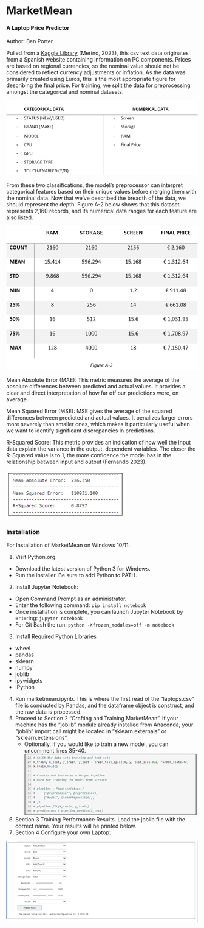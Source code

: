 # MarketMean
#### A Laptop Price Predictor
Author: Ben Porter

Pulled from a [Kaggle Library](https://www.kaggle.com/datasets/juanmerinobermejo/laptops-price-dataset) (Merino, 2023), this csv text data originates from a Spanish website containing information on PC components. Prices are based on regional currencies, so the nominal value should not be considered to reflect currency adjustments or inflation. As the data was primarily created using Euros, this is the most appropriate figure for describing the final price. For training, we split the data for preprocessing amongst the categorical and nominal datasets.

![](figure_a1.png) 

From these two classifications, the model’s preprocessor can interpret categorical features based on their unique values before merging them with the nominal data. Now that we’ve described the breadth of the data, we should represent the depth. Figure A-2 below shows that this dataset represents 2,160 records, and its numerical data ranges for each feature are also listed.

![](figure_a2.png)

Mean Absolute Error (MAE): 
This metric measures the average of the absolute differences between predicted and actual values. It provides a clear and direct interpretation of how far off our predictions were, on average.

Mean Squared Error (MSE): 
MSE gives the average of the squared differences between predicted and actual values. It penalizes larger errors more severely than smaller ones, which makes it particularly useful when we want to identify significant discrepancies in predictions.

R-Squared Score: 
This metric provides an indication of how well the input data explain the variance in the output, dependent variables. The closer the R-Squared value is to 1, the more confidence the model has in the relationship between input and output (Fernando 2023).

![](figure_d7.png)


### Installation

For Installation of MarketMean on Windows 10/11.
1. Visit Python.org.
  - Download the latest version of Python 3 for Windows.
  - Run the installer. Be sure to add Python to PATH.
2. Install Jupyter Notebook:
  - Open Command Prompt as an administrator.
  - Enter the following command: `pip install notebook`
  - Once installation is complete, you can launch Jupyter Notebook by entering: `jupyter notebook`
  - For Git Bash the run: `python -Xfrozen_modules=off -m notebook`
3. Install Required Python Libraries
  -	wheel
  -	pandas
  -	sklearn
  -	numpy
  -	joblib
  -	ipywidgets
  -	IPython
4. Run marketmean.ipynb. This is where the first read of the “laptops.csv” file is conducted by Pandas, and the dataframe object is construct, and the raw data is processed.
5. Proceed to Section 2 “Crafting and Training MarketMean”. If your machine has the “joblib” module already installed from Anaconda, your “joblib” import call might be located in “sklearn.externals” or “sklearn.extensions”.
 	- Optionally, if you would like to train a new model, you can uncomment lines 35-40.
![](figure_x01.png)
6. Section 3 Training Performance Results. Load the joblib file with the correct name. Your results will be printed below.
7. Section 4 Configure your own Laptop:

![](figure_x02.png)
